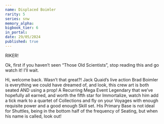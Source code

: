```yaml
---
name: Displaced Boimler
rarity: 5
series: snw
memory_alpha:
bigbook_tier: 6
in_portal:
date: 29/05/2024
published: true
---
```


RIKER!

Ok, first if you haven’t seen “Those Old Scientists”, stop reading this and go watch it! I’ll wait.



Hi, welcome back. Wasn’t that great?! Jack Quaid’s live action Brad Boimler is everything we could have dreamed of, and look, this crew art is both seated AND using a prop! A Recurring Mega Event Legendary that we’ve hopefully all earned, and worth the fifth star for Immortalize, watch him add a tick mark to a quartet of Collections and fly on your Voyages with enough requisite power and a good enough Skill set. His Primary Base is not ideal for Shuttles, being in the bottom half of the frequency of Seating, but when his name is called, look out!
